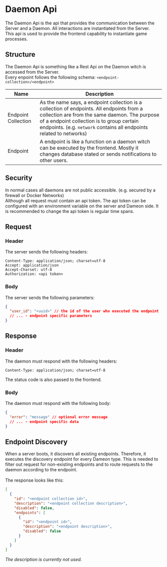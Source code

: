 # Daemon Api

The Daemon Api is the api that provides the communication between the Server and a Daemon.
All interactions are instantiated from the Server.
<br>
This api is used to provide the frontend capability to instantiate game processes.

## Structure

The Daemon Api is something like a Rest Api on the Daemon witch is accessed from the Server.
<br>
Every enpoint follows the following schema: `<endpoint-collection>/<endpoint>`

| Name | Description |
|------|-------------|
| Endpoint Collection | As the name says, a endpoint collection is a collection of endpoints. All endpoints from a collection are from the same daemon. The purpose of a endpoint collection is to group certain endpoints. (e.g. `network` contains all endpoints related to networks) |
| Endpoint | A endpoint is like a function on a daemon witch can be executed by the frontend. Mostly it changes database stated or sends notifications to other users. |

## Security

In normal cases all daemons are not public accessible. (e.g. secured by a firewall or Docker Networks)
<br>
Although all request must contain an api token. The api token can be configured with an environment variable on the server and Dameon side.
It is recommended to change the api token is regular time spans.

## Request

### Header

The server sends the following headers:

```http
Content-Type: application/json; charset=utf-8
Accept: application/json
Accept-Charset: utf-8
Authorization: <api token>
```

### Body

The server sends the following parameters:

```json
{
  "user_id": "<uuid>" // the id of the user who executed the endpoint
  // ... - endpoint specific parameters
}
```

## Response

### Header

The daemon must respond with the following headers:

```http
Content-Type: application/json; charset=utf-8
```

The status code is also passed to the frontend.

### Body


The daemon must respond with the following body:

```json
{
  "error": "message" // optional error message
  // ... - endpoint specific data
}
```

## Endpoint Discovery

When a server boots, it discovers all existing endpoints. Therefore, it executes the discovery endpoint for every Dameon type.
This is needed to filter out request for non-existing endpoints and to route requests to the daemon according to the endpoint.
<br>
<br>
The response looks like this:

```json
[
  {
    "id": "<endpoint collection id>",
    "description": "<endpoint collection description>",
    "disabled": false,
    "endpoints": [
      {
        "id": "<endpoint id>",
        "description": "<endpoint description>",
        "disabled": false
      }
    ]
  }
]
```

_The description is currently not used._
